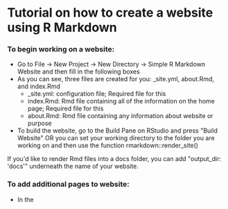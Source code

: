 # Tutorial on how to create a website using R Markdown

### To begin working on a website:
- Go to File -> New Project -> New Directory -> Simple R Markdown Website and then fill in the following boxes 
- As you can see, three files are created for you: _site.yml, about.Rmd, and index.Rmd
  - _site.yml: configuration file; Required file for this
  - index.Rmd: Rmd file containing all of the information on the home page; Required file for this
  - about.Rmd: Rmd file containing any information about website or purpose
- To build the website, go to the Build Pane on RStudio and press "Build Website" OR you can set your working directory to the folder you are working on and then use the function rmarkdown::render_site()

If you'd like to render Rmd files into a docs folder, you can add "output_dir: 'docs'" underneath the name of your website.



### To add additional pages to website:
- In the 
